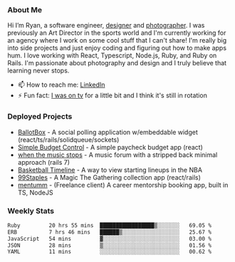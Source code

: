 ### About Me
Hi I’m Ryan, a software engineer, [designer](https://www.denvermullets.com/video) and [photographer](https://www.denvermullets.com/). I was previously an Art Director in the sports world and I'm currently working for an agency where I work on some cool stuff that I can't share! I'm really big into side projects and just enjoy coding and figuring out how to make apps hum. I love working with React, Typescript, Node.js, Ruby, and Ruby on Rails. I'm passionate about photography and design and I truly believe that learning never stops.

- 📫 How to reach me: [LinkedIn](https://www.linkedin.com/in/ryanvaznis)
- ⚡ Fun fact: [I was on tv](https://vimeo.com/381425882) for a little bit and I think it's still in rotation

### Deployed Projects
- [BallotBox](https://voteballotbox.com/) - A social polling application w/embeddable widget (react/ts/rails/solidqueue/sockets)
- [Simple Budget Control](https://simplebudgetcontrol.com/) - A simple paycheck budget app (react)
- [when the music stops](https://whenthemusicstops.net) - A music forum with a stripped back minimal approach (rails 7)
- [Basketball Timeline](https://basketball-timeline.com/?team=PHO&year=2023) - A way to view starting lineups in the NBA
- [99Staples](https://www.99staples.com/collections/denvermullets/9) - A Magic The Gathering collection app (react/rails)
- [mentumm](https://portal.mentumm.com/) - (Freelance client) A career mentorship booking app, built in TS, NodeJS

### Weekly Stats
<!--START_SECTION:waka-->

```txt
Ruby         20 hrs 55 mins  █████████████████▒░░░░░░░   69.05 %
ERB          7 hrs 46 mins   ██████▒░░░░░░░░░░░░░░░░░░   25.67 %
JavaScript   54 mins         ▓░░░░░░░░░░░░░░░░░░░░░░░░   03.00 %
JSON         28 mins         ▒░░░░░░░░░░░░░░░░░░░░░░░░   01.56 %
YAML         11 mins         ░░░░░░░░░░░░░░░░░░░░░░░░░   00.62 %
```

<!--END_SECTION:waka-->

